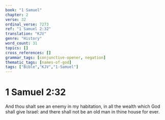```yaml
---
book: "1 Samuel"
chapter: 2
verse: 32
ordinal_verse: 7273
ref: "1 Samuel 2:32"
translation: "KJV"
genre: "History"
word_count: 31
topics: []
cross_references: []
grammar_tags: [conjunctive-opener, negation]
thematic_tags: [names-of-god]
tags: ["Bible","KJV","1-Samuel"]
---
```


# 1 Samuel 2:32

And thou shalt see an enemy in my habitation, in all the wealth which God shall give Israel: and there shall not be an old man in thine house for ever.

